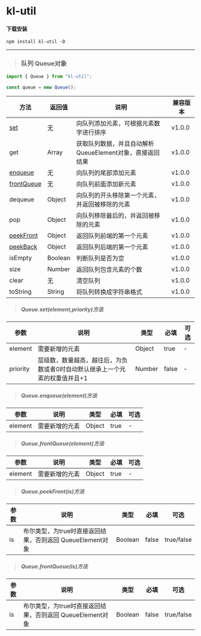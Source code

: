 # kl-util

#### 下载安装
`npm install kl-util -D`

----------


<span id="Queue"></span>
> ### 队列 Queue对象

```javascript
import { Queue } from "kl-util";

const queue = new Queue();
```

|  方法  | 返回值   | 说明   | 兼容版本  |
|  ----  |  ----  | ---- | ----  |
| [set](#Queue.set)  | 无  | 向队列添加元素，可根据元素数字进行排序 | v1.0.0 |
| get  | Array  | 获取队列数据，并且自动解析QueueElement对象，直接返回结果 | v1.0.0 |
| [enqueue](#Queue.enqueue)  | 无  | 向队列的尾部添加元素 | v1.0.0 |
| [frontQueue](#Queue.frontQueue)  | 无  | 向队列前面添加新元素 | v1.0.0 |
| dequeue  | Object  | 向队列的开头移除第一个元素，并返回被移除的元素 | v1.0.0 |
| pop  | Object  | 向队列移除最后的，并返回被移除的元素 | v1.0.0 |
| [peekFront](#Queue.peekFront)  | Object  | 返回队列前端的第一个元素 | v1.0.0 |
| [peekBack](#Queue.frontQueue)  | Object  | 返回队列后端的第一个元素 | v1.0.0 |
| isEmpty  | Boolean  | 判断队列是否为空 | v1.0.0 |
| size  | Number  | 返回队列包含元素的个数 | v1.0.0 |
| clear  | 无  | 清空队列 | v1.0.0 |
| toString  | String  | 将队列转换成字符串格式 | v1.0.0 |

<span id="Queue.set"></span>
> ##### Queue.set(element,priority)方法

|  参数   |  说明   | 类型  | 必填  | 可选  |
|  ----  | ---- | ----  | ----  | ----  |
|  element  | 需要新增的元素 | Object  | true  | -  |
|  priority  | 层级数，数量越高，越往后，为负数或者0时自动默认继承上一个元素的权重值并且+1 | Number  | false  | -  |

<span id="Queue.enqueue"></span>
> ##### Queue.enqueue(element)方法

|  参数   |  说明   | 类型  | 必填  | 可选  |
|  ----  | ---- | ----  | ----  | ----  |
|  element  | 需要新增的元素 | Object  | true  |  -  |

<span id="Queue.frontQueue"></span>
> ##### Queue.frontQueue(element)方法

|  参数   |  说明   | 类型  | 必填  | 可选  |
|  ----  | ---- | ----  | ----  | ----  |
|  element  | 需要新增的元素 | Object  | true  | -  |

<span id="Queue.peekFront"></span>
> ##### Queue.peekFront(is)方法

|  参数   |  说明   | 类型  | 必填  | 可选  |
|  ----  | ---- | ----  | ----  | ----  |
|  is  | 布尔类型，为true时直接返回结果，否则返回 QueueElement对象 | Boolean  | false  | true/false  |

<span id="Queue.frontQueue"></span>
> ##### Queue.frontQueue(is)方法

|  参数   |  说明   | 类型  | 必填  | 可选  |
|  ----  | ---- | ----  | ----  | ----  |
|  is  | 布尔类型，为true时直接返回结果，否则返回 QueueElement对象 | Boolean  | false  | true/false  |
